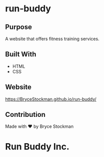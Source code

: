 # run-buddy

## Purpose

A website that offers fitness training services.

## Built With

- HTML
- CSS

## Website

https://BryceStockman.github.io/run-buddy/

## Contribution

Made with ❤️ by Bryce Stockman

# Run Buddy Inc.
